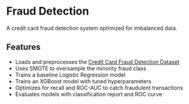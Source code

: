# Fraud Detection

A credit card fraud detection system optimized for imbalanced data.

## Features

- Loads and preprocesses the [Credit Card Fraud Detection Dataset](https://storage.googleapis.com/download.tensorflow.org/data/creditcard.csv)
- Uses SMOTE to oversample the minority fraud class
- Trains a baseline Logistic Regression model
- Trains an XGBoost model with tuned hyperparameters
- Optimizes for recall and ROC-AUC to catch fraudulent transactions
- Evaluates models with classification report and ROC curve
